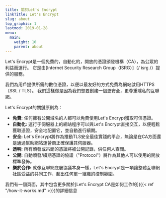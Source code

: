```yaml
---
title: 關於Let's Encrypt
linkTitle: Let's Encrypt
slug: about
top_graphic: 1
lastmod: 2019-01-28
menu:
  main:
    weight: 10
    parent: about
---
```


Let's Encrypt是一個免費的，自動化的，開放的憑證頒發機構（CA），為公眾的利益而運行。 它是由[Internet Security Research Group（ISRG）]（/ isrg /）提供的服務。

我們為用戶提供所需的數位憑證，以便以最友好的方式免費為網站啟用HTTPS（SSL / TLS）。 我們這樣做是因為我們想要創建一個更安全，更尊重隱私的互聯網。

Let's Encrypt的關鍵原則為：

* <strong>免費:</strong> 任何擁有公開域名的人都可以免費使用Let's Encrypt獲取可信憑證。
* <strong>自動化:</strong> 運行于伺服器上的網站程序可以與Let's Encrypt直接交互，以便輕鬆獲取憑證，安全地配置它，並自動進行續期。
* <strong>安全:</strong> Let's Encrypt將作為推動TLS安全最佳實踐的平台，無論是在CA方面還是通過幫助網站運營商正確保護其伺服器。
* <strong>透明:</strong> 所有頒發或吊銷的憑證將被公開記錄，供任何人查閲。
* <strong>公開:</strong> 自動頒發/續期憑證的協議（"Protocol"）將作為其他人可以使用的開放標準發佈。
* <strong>樂於合作:</strong> 就像互聯網底層協議本身一樣，Let's Encrypt是一項讓整體互聯網社區受益的共同工作，超出任何單一組織的控制範圍。

我們有一個頁面，其中包含更多關於[Let's Encrypt CA是如何工作的]({{< ref "/how-it-works.md" >}})的詳細信息
